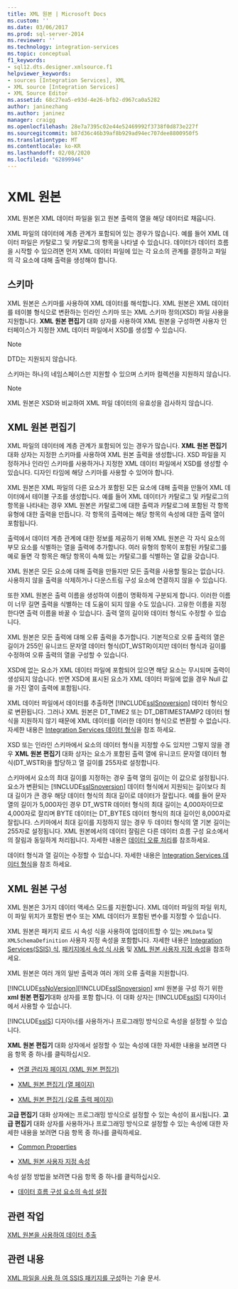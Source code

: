```yaml
---
title: XML 원본 | Microsoft Docs
ms.custom: ''
ms.date: 03/06/2017
ms.prod: sql-server-2014
ms.reviewer: ''
ms.technology: integration-services
ms.topic: conceptual
f1_keywords:
- sql12.dts.designer.xmlsource.f1
helpviewer_keywords:
- sources [Integration Services], XML
- XML source [Integration Services]
- XML Source Editor
ms.assetid: 68c27ea5-e93d-4e26-bfb2-d967ca0a5282
author: janinezhang
ms.author: janinez
manager: craigg
ms.openlocfilehash: 28e7a7395c02e44e52469992f3738f0d873e227f
ms.sourcegitcommit: b87d36c46b39af8b929ad94ec707dee8800950f5
ms.translationtype: MT
ms.contentlocale: ko-KR
ms.lasthandoff: 02/08/2020
ms.locfileid: "62899946"
---
```

# <a name="xml-source"></a>XML 원본
  XML 원본은 XML 데이터 파일을 읽고 원본 출력의 열을 해당 데이터로 채웁니다.  
  
 XML 파일의 데이터에 계층 관계가 포함되어 있는 경우가 많습니다. 예를 들어 XML 데이터 파일은 카탈로그 및 카탈로그의 항목을 나타낼 수 있습니다. 데이터가 데이터 흐름을 시작할 수 있으려면 먼저 XML 데이터 파일에 있는 각 요소의 관계를 결정하고 파일의 각 요소에 대해 출력을 생성해야 합니다.  
  
## <a name="schemas"></a>스키마  
 XML 원본은 스키마를 사용하여 XML 데이터를 해석합니다. XML 원본은 XML 데이터를 테이블 형식으로 변환하는 인라인 스키마 또는 XML 스키마 정의(XSD) 파일 사용을 지원합니다. 
  **XML 원본 편집기** 대화 상자를 사용하여 XML 원본을 구성하면 사용자 인터페이스가 지정한 XML 데이터 파일에서 XSD를 생성할 수 있습니다.  
  
> [!NOTE]  
>  DTD는 지원되지 않습니다.  
  
 스키마는 하나의 네임스페이스만 지원할 수 있으며 스키마 컬렉션을 지원하지 않습니다.  
  
> [!NOTE]  
>  XML 원본은 XSD와 비교하여 XML 파일 데이터의 유효성을 검사하지 않습니다.  
  
## <a name="xml-source-editor"></a>XML 원본 편집기  
 XML 파일의 데이터에 계층 관계가 포함되어 있는 경우가 많습니다. 
  **XML 원본 편집기** 대화 상자는 지정한 스키마를 사용하여 XML 원본 출력을 생성합니다. XSD 파일을 지정하거나 인라인 스키마를 사용하거나 지정한 XML 데이터 파일에서 XSD를 생성할 수 있습니다. 디자인 타임에 해당 스키마를 사용할 수 있어야 합니다.  
  
 XML 원본은 XML 파일의 다른 요소가 포함된 모든 요소에 대해 출력을 만들어 XML 데이터에서 테이블 구조를 생성합니다. 예를 들어 XML 데이터가 카탈로그 및 카탈로그의 항목을 나타내는 경우 XML 원본은 카탈로그에 대한 출력과 카탈로그에 포함된 각 항목 유형에 대한 출력을 만듭니다. 각 항목의 출력에는 해당 항목의 속성에 대한 출력 열이 포함됩니다.  
  
 출력에서 데이터 계층 관계에 대한 정보를 제공하기 위해 XML 원본은 각 자식 요소의 부모 요소를 식별하는 열을 출력에 추가합니다. 여러 유형의 항목이 포함된 카탈로그를 예로 들면 각 항목은 해당 항목이 속해 있는 카탈로그를 식별하는 열 값을 갖습니다.  
  
 XML 원본은 모든 요소에 대해 출력을 만들지만 모든 출력을 사용할 필요는 없습니다. 사용하지 않을 출력을 삭제하거나 다운스트림 구성 요소에 연결하지 않을 수 있습니다.  
  
 또한 XML 원본은 출력 이름을 생성하여 이름이 명확하게 구분되게 합니다. 이러한 이름이 너무 길면 출력을 식별하는 데 도움이 되지 않을 수도 있습니다. 고유한 이름을 지정한다면 출력 이름을 바꿀 수 있습니다. 출력 열의 길이와 데이터 형식도 수정할 수 있습니다.  
  
 XML 원본은 모든 출력에 대해 오류 출력을 추가합니다. 기본적으로 오류 출력의 열은 길이가 255인 유니코드 문자열 데이터 형식(DT_WSTR)이지만 데이터 형식과 길이를 수정하여 오류 출력의 열을 구성할 수 있습니다.  
  
 XSD에 없는 요소가 XML 데이터 파일에 포함되어 있으면 해당 요소는 무시되며 출력이 생성되지 않습니다. 반면 XSD에 표시된 요소가 XML 데이터 파일에 없을 경우 Null 값을 가진 열이 출력에 포함됩니다.  
  
 XML 데이터 파일에서 데이터를 추출하면 [!INCLUDE[ssISnoversion](../../includes/ssisnoversion-md.md)] 데이터 형식으로 변환됩니다. 그러나 XML 원본은 DT_TIME2 또는 DT_DBTIMESTAMP2 데이터 형식을 지원하지 않기 때문에 XML 데이터를 이러한 데이터 형식으로 변환할 수 없습니다. 자세한 내용은 [Integration Services 데이터 형식](integration-services-data-types.md)을 참조 하세요.  
  
 XSD 또는 인라인 스키마에서 요소의 데이터 형식을 지정할 수도 있지만 그렇지 않을 경우 **XML 원본 편집기** 대화 상자는 요소가 포함된 출력 열에 유니코드 문자열 데이터 형식(DT_WSTR)을 할당하고 열 길이를 255자로 설정합니다.  
  
 스키마에서 요소의 최대 길이를 지정하는 경우 출력 열의 길이는 이 값으로 설정됩니다. 요소가 변환되는 [!INCLUDE[ssISnoversion](../../includes/ssisnoversion-md.md)] 데이터 형식에서 지원되는 길이보다 최대 길이가 큰 경우 해당 데이터 형식의 최대 길이로 데이터가 잘립니다. 예를 들어 문자열의 길이가 5,000자인 경우 DT_WSTR 데이터 형식의 최대 길이는 4,000자이므로 4,000자로 잘리며 BYTE 데이터는 DT_BYTES 데이터 형식의 최대 길이인 8,000자로 잘립니다. 스키마에서 최대 길이를 지정하지 않는 경우 두 데이터 형식의 열 기본 길이는 255자로 설정됩니다. XML 원본에서의 데이터 잘림은 다른 데이터 흐름 구성 요소에서의 잘림과 동일하게 처리됩니다. 자세한 내용은 [데이터 오류 처리](error-handling-in-data.md)를 참조하세요.  
  
 데이터 형식과 열 길이는 수정할 수 있습니다. 자세한 내용은 [Integration Services 데이터 형식](integration-services-data-types.md)을 참조 하세요.  
  
## <a name="configuration-of-the-xml-source"></a>XML 원본 구성  
 XML 원본은 3가지 데이터 액세스 모드를 지원합니다. XML 데이터 파일의 파일 위치, 이 파일 위치가 포함된 변수 또는 XML 데이터가 포함된 변수를 지정할 수 있습니다.  
  
 XML 원본은 패키지 로드 시 속성 식을 사용하여 업데이트할 수 있는 `XMLData` 및 `XMLSchemaDefinition` 사용자 지정 속성을 포함합니다. 자세한 내용은 [Integration Services&#40;SSIS&#41; 식](../expressions/integration-services-ssis-expressions.md), [패키지에서 속성 식 사용](../expressions/use-property-expressions-in-packages.md) 및 [XML 원본 사용자 지정 속성](xml-source-custom-properties.md)을 참조하세요.  
  
 XML 원본은 여러 개의 일반 출력과 여러 개의 오류 출력을 지원합니다.  
  
 [!INCLUDE[ssNoVersion](../../includes/ssnoversion-md.md)][!INCLUDE[ssISnoversion](../../includes/ssisnoversion-md.md)] xml 원본을 구성 하기 위한 **xml 원본 편집기**대화 상자를 포함 합니다. 이 대화 상자는 [!INCLUDE[ssIS](../../includes/ssis-md.md)] 디자이너에서 사용할 수 있습니다.  
  
 [!INCLUDE[ssIS](../../includes/ssis-md.md)] 디자이너를 사용하거나 프로그래밍 방식으로 속성을 설정할 수 있습니다.  
  
 
  **XML 원본 편집기** 대화 상자에서 설정할 수 있는 속성에 대한 자세한 내용을 보려면 다음 항목 중 하나를 클릭하십시오.  
  
-   [연결 관리자 페이지 &#40;XML 원본 편집기&#41;](../xml-source-editor-connection-manager-page.md)  
  
-   [XML 원본 편집기 &#40;열 페이지&#41;](../xml-source-editor-columns-page.md)  
  
-   [XML 원본 편집기 &#40;오류 출력 페이지&#41;](../xml-source-editor-error-output-page.md)  
  
 **고급 편집기** 대화 상자에는 프로그래밍 방식으로 설정할 수 있는 속성이 표시됩니다. **고급 편집기** 대화 상자를 사용하거나 프로그래밍 방식으로 설정할 수 있는 속성에 대한 자세한 내용을 보려면 다음 항목 중 하나를 클릭하세요.  
  
-   [Common Properties](../common-properties.md)  
  
-   [XML 원본 사용자 지정 속성](xml-source-custom-properties.md)  
  
 속성 설정 방법을 보려면 다음 항목 중 하나를 클릭하십시오.  
  
-   [데이터 흐름 구성 요소의 속성 설정](set-the-properties-of-a-data-flow-component.md)  
  
## <a name="related-tasks"></a>관련 작업  
 [XML 원본을 사용하여 데이터 추출](xml-source.md)  
  
## <a name="related-content"></a>관련 내용  
 [XML 파일을 사용 하 여 SSIS 패키지를 구성](https://www.sqlshack.com/using-xml-file-configure-ssis-package/)하는 기술 문서.  
  
  
